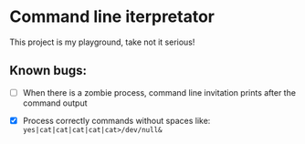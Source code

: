 # Command line iterpretator
This project is my playground, take not it serious!

## Known bugs:
- [ ] When there is a zombie process, command line invitation prints after the command output

- [x] Process correctly commands without spaces like:
`yes|cat|cat|cat|cat|cat>/dev/null&` 
